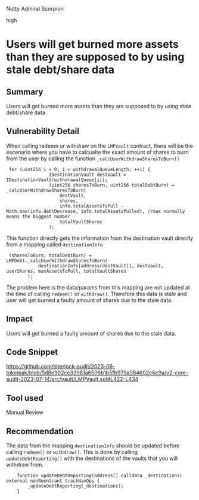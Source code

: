 Nutty Admiral Scorpion

high

# Users will get burned more assets than they are supposed to by using stale debt/share data
## Summary
Users will get burned more assets than they are supposed to  by using stale debt/share data

## Vulnerability Detail
When calling redeem or withdraw on the `LMPVault` contract, there will be the escenario where you have to calcualte the exact amount of shares to burn from the user by calling the function `_calcUserWithdrawSharesToBurn()`

```solidity
 for (uint256 i = 0; i < withdrawalQueueLength; ++i) {
                IDestinationVault destVault = IDestinationVault(withdrawalQueue[i]);
                (uint256 sharesToBurn, uint256 totalDebtBurn) = _calcUserWithdrawSharesToBurn(
                    destVault,
                    shares,
                    info.totalAssetsToPull - Math.max(info.debtDecrease, info.totalAssetsPulled), //max normally means the biggest number
                    totalVaultShares
                );
```

This function directly gets the information from the destination vault directly from a mapping called `destinationInfo`

```solidity
 (sharesToBurn, totalDebtBurn) = LMPDebt._calcUserWithdrawSharesToBurn(
            destinationInfo[address(destVault)], destVault, userShares, maxAssetsToPull, totalVaultShares
        );
```

The problem here is the data/params from this mapping are not updated at the time of calling `redeem()` or `withdraw()`. Therefore this data is stale and user will get burned a faulty amount of shares due to the stale data.

## Impact
Users will get burned a faulty amount of shares due to the stale data.

## Code Snippet
https://github.com/sherlock-audit/2023-06-tokemak/blob/5d8e902ce33981a6506b1b5fb979a084602c6c9a/v2-core-audit-2023-07-14/src/vault/LMPVault.sol#L422-L434

## Tool used

Manual Review

## Recommendation
The data from the mapping `destinationInfo` should be updated before calling `redeem()` or `withdraw()`. This is done by calling `updateDebtReporting()` with the destinations of the vaults that you will withdraw from.
```solidity
    function updateDebtReporting(address[] calldata _destinations) external nonReentrant trackNavOps {
        _updateDebtReporting(_destinations);  
    }
```

